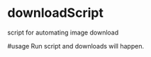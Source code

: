 # downloadScript
script for automating image download

#usage
Run script and downloads will happen.
